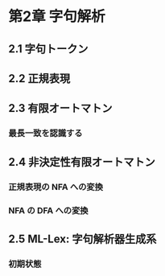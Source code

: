 # 第2章 字句解析

## 2.1 字句トークン

## 2.2 正規表現

## 2.3 有限オートマトン

### 最長一致を認識する

## 2.4 非決定性有限オートマトン

### 正規表現の NFA への変換

### NFA の DFA への変換

## 2.5 ML-Lex: 字句解析器生成系

### 初期状態
